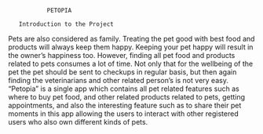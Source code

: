                PETOPIA

       Introduction to the Project
Pets are also considered as family. Treating the pet good with best food and products will always keep them happy. Keeping your pet happy will result in the owner’s happiness too. However, finding all pet food and products related to pets consumes a lot of time. Not only that for the wellbeing of the pet the pet should be sent to checkups in regular basis, but then again finding the veterinarians and other related person’s is not very easy. “Petopia” is a single app which contains all pet related features such as where to buy pet food, and other related products related to pets, getting appointments, and also the interesting feature such as to share their pet moments in this app allowing the users to interact with other registered users who also own different kinds of pets.


